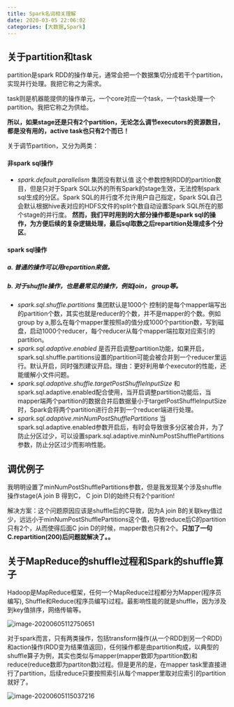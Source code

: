 ```yaml
---
title: Spark名词相关理解
date: 2020-03-05 22:06:02
categories: [大数据,Spark]
---
```


## 关于partition和task
partition是spark RDD的操作单元，通常会把一个数据集切分成若干个partition，实现并行处理。我把它称之为需求。

task则是机器能提供的操作单元，一个core对应一个task，一个task处理一个partition。我把它称之为供给。

**所以，如果stage还是只有2个partition，无论怎么调节executors的资源数目，都是没有用的，active task也只有2个而已！**

关于调节partition，又分为两类：
#### 非spark sql操作

- *spark.default.parallelism* 集团没有默认值
这个参数控制RDD的partition数目，但是只对于Spark SQL以外的所有Spark的stage生效，无法控制spark sql生成的分区。Spark SQL的并行度不允许用户自己指定，Spark SQL自己会默认根据hive表对应的HDFS文件的split个数自动设置Spark SQL所在的那个stage的并行度。
**然而，我们平时用到的大部分操作都是spark sql的操作，为方便后续的复杂逻辑处理，最后sql取数之后repartition处理成多个分区**。


#### spark sql操作

##### a. 普通的操作可以用repartition来做。
##### b. 对于shuffle操作，也是最常见的操作，例如join， group等。

- *spark.sql.shuffle.partitions* 集团默认是1000个
控制的是每个mapper端写出的partition个数，其实也就是reducer的个数，并不是mapper的个数。例如group by a,那么在每个mapper里按照a的值分成1000个partition数，写到磁盘，启动1000个reducer，每个reducer从每个mapper端拉取对应索引的partition。
- *spark.sql.adaptive.enabled*
是否开启调整partition功能，如果开启，spark.sql.shuffle.partitions设置的partition可能会被合并到一个reducer里运行。默认开启，同时强烈建议开启。理由：更好利用单个executor的性能，还能缓解小文件问题。
- *spark.sql.adaptive.shuffle.targetPostShuffleInputSize*
和spark.sql.adaptive.enabled配合使用，当开启调整partition功能后，当mapper端两个partition的数据合并后数据量小于targetPostShuffleInputSize时，Spark会将两个partition进行合并到一个reducer端进行处理。
- *spark.sql.adaptive.minNumPostShufflePartitions*
当spark.sql.adaptive.enabled参数开启后，有时会导致很多分区被合并，为了防止分区过少，可以设置spark.sql.adaptive.minNumPostShufflePartitions参数，防止分区过少而影响性能。




## 调优例子

我明明设置了minNumPostShufflePartitions参数，但是我发现某个涉及shuffle操作stage(A join B 得到C， C join D)的始终只有2个parition!

解决方案：这个问题原因应该是shuffle后的C导致，因为A join B的关联key值过少，远远小于minNumPostShufflePartitions这个值，导致reduce后C的partition只有2个，从而使得后面C join D的时候，mapper数也只有2个。**只加了一句C.repartition(200)后问题就解决了。。**



## 关于MapReduce的shuffle过程和Spark的shuffle算子

Hadoop是MapReduce框架，任何一个MapReduce过程都分为Mapper(程序员编写), Shuffle和Reduce(程序员编写)过程。最影响性能的就是shuffle，因为涉及到key值排序，网络传输等。

![image-20200605112750651](https://tva1.sinaimg.cn/large/007S8ZIlly1gfh9nktybqj30k508xq5u.jpg)

对于spark而言，只有两类操作，包括transform操作(从一个RDD到另一个RDD)和action操作(RDD变为结果值返回)，任何操作都是由partition构成，以典型的shuffle算子为例，其实也类似与mapper(mapper数即为partition数)和reduce(reduce数即为partiton数)过程。但是更吊的是，在mapper task里直接进行了partition，后续reduce只要按照索引从每个mapper里取对应索引的partition就好了。

![image-20200605115037216](https://tva1.sinaimg.cn/large/007S8ZIlly1gfh9s51wzjj30lq07i0u3.jpg)